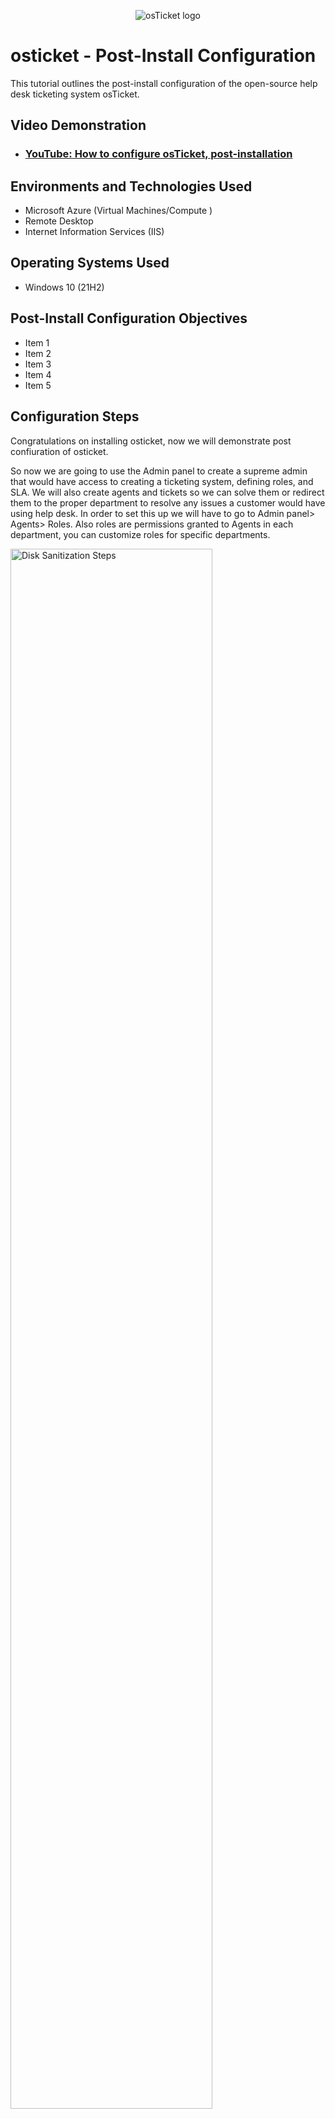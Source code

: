 <p align =" Center ">
<img src= "https://i.imgur.com/Clzj7Xs.png" alt="osTicket logo "/>
</p>

<h1>osticket - Post-Install Configuration </h1>
This tutorial outlines the post-install configuration of the open-source help desk ticketing system osTicket. <br />


<h2 >Video Demonstration </h2>

- ### [YouTube: How to configure osTicket, post-installation ](https://www.youtube.com)

<h2 >Environments and Technologies Used</h2>

- Microsoft Azure (Virtual Machines/Compute )
- Remote Desktop
- Internet Information Services (IIS)

<h2 >Operating Systems Used </h2>

- Windows 10</b> (21H2)

<h2 >Post-Install Configuration Objectives </h2>

- Item 1
- Item 2
- Item 3
- Item 4
- Item 5

<h2 >Configuration Steps</h2>
Congratulations on installing osticket, now we will demonstrate post confiuration of osticket.
<p>
  
So now we are going to use the Admin panel to create a supreme admin that would have access to creating a ticketing system, defining roles, and SLA.
We will also create agents and tickets so we can solve them or redirect them to the proper department to resolve any issues a customer would have using help desk. In order to set this up we will have to go to Admin panel> Agents> Roles. Also roles are permissions granted to Agents in each department, you can customize roles for specific departments.
</p>
<p>
<img src = https://i.imgur.com/eR3QK9s.png height="80% "width="80%"alt = "Disk Sanitization Steps" / >
</p>
<p>
We will create a System Administrators department so that tickets can be routed through the departments while using help desk, also there are many diffrenet settings in each department can use or have access to. Also certain departments can have SLA set for certain tickets.
<img src =https://i.imgur.com/s4TIQ8Q.png height= "80%" width = "80%" alt = "Disk Sanitization Steps" />
</p>
<p>
Once we setup System Admin we will create teams for the agents and organize them to handle specific issues to be resolved.    
</p>
<br />
<img src =https://i.imgur.com/9SRBLx9.png height="80% "width="80%"alt = "Disk Sanitization Steps" / >
<p>
Also we will have to set up agents so that they can have access to respond to people/tickets in the help desk. Agents will have Primary roles in whatever Primary department they are assigned to and might extended access to other departments, which can be configured in the access tab of the agent's profile.
</p>  
<img src =https://i.imgur.com/epDTNdF.png height="80% "width="80%"alt = "Disk Sanitization Steps" / >
</p>
<p>
Lorem ipsum dolor sit amet, consectetur adipiscing elit, but do the labor of hismod tempor and vitality, so that the pain of some important things. Over the years I come, who can exercise a cruff of work, but for to aliquip of it, please nostrud and longevity. Duis eu, however, the pain of the hair, the pain in the flee from the blame on the pleasure of no one wants to be a manufacturers.
</p>
<br />
<img src = "https://i.imgur.com/DJmEXEB.png" height="80% "width="80%"alt = "Disk Sanitization Steps" / >
<p>
<img src = "https://i.imgur.com/DJmEXEB.png" height="80% "width="80%"alt = "Disk Sanitization Steps" / >
</p>
<p>
Lorem ipsum dolor sit amet, consectetur adipiscing elit, but do the labor of hismod tempor and vitality, so that the pain of some important things. Over the years I come, who can exercise a cruff of work, but for to aliquip of it, please nostrud and longevity. Duis eu, however, the pain of the hair, the pain in the flee from the blame on the pleasure of no one wants to be a manufacturers.
</p>
<br />
